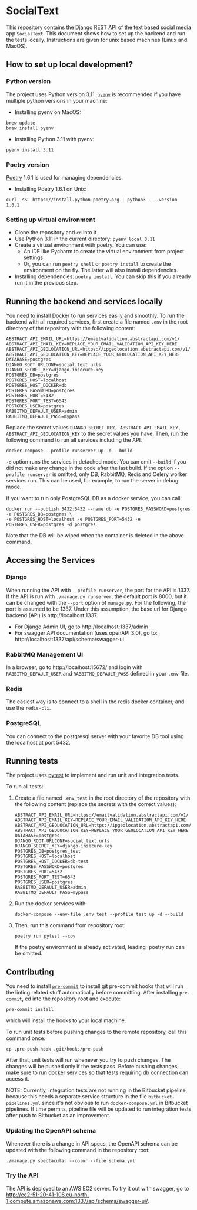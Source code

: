 # SocialText #

This repository contains the Django REST API of the text based social media app `SocialText`.
This document shows how to set up the backend and run the tests locally. Instructions are given for unix based machines
(Linux and MacOS).

## How to set up local development? ##

### Python version ###
The project uses Python version 3.11. [`pyenv`](https://github.com/pyenv/pyenv) is recommended if you have multiple
python versions in your machine:

* Installing pyenv on MacOS:
```commandline
brew update
brew install pyenv
```

* Installing Python 3.11 with pyenv:
```commandline
pyenv install 3.11
```

### Poetry version ###
[Poetry](https://python-poetry.org/) 1.6.1 is used for managing dependencies.

* Installing Poetry 1.6.1 on Unix:
```commandline
curl -sSL https://install.python-poetry.org | python3 - --version 1.6.1
```

### Setting up virtual environment ###

* Clone the repository and `cd` into it
* Use Python 3.11 in the current directory: `pyenv local 3.11`
* Create a virtual environment with poetry. You can use:
  * An IDE like Pycharm to create the virtual environment from project settings
  * Or, you can run `poetry shell` or `poetry install` to create the environment on the fly. The latter will also
  install dependencies.
* Installing dependencies: `poetry install`. You can skip this if you already run it in the previous step.

## Running the backend and services locally ##
You need to install [Docker](https://www.docker.com/) to run services easily and smoothly. To run the backend with all
required services, first create a file named `.env` in the root directory of the repository with the following content:

```
ABSTRACT_API_EMAIL_URL=https://emailvalidation.abstractapi.com/v1/
ABSTRACT_API_EMAIL_KEY=REPLACE_YOUR_EMAIL_VALIDATION_API_KEY_HERE
ABSTRACT_API_GEOLOCATION_URL=https://ipgeolocation.abstractapi.com/v1/
ABSTRACT_API_GEOLOCATION_KEY=REPLACE_YOUR_GEOLOCATION_API_KEY_HERE
DATABASE=postgres
DJANGO_ROOT_URLCONF=social_text.urls
DJANGO_SECRET_KEY=django-insecure-key
POSTGRES_DB=postgres
POSTGRES_HOST=localhost
POSTGRES_HOST_DOCKER=db
POSTGRES_PASSWORD=postgres
POSTGRES_PORT=5432
POSTGRES_PORT_TEST=6543
POSTGRES_USER=postgres
RABBITMQ_DEFAULT_USER=admin
RABBITMQ_DEFAULT_PASS=mypass
```

Replace the secret values `DJANGO_SECRET_KEY, ABSTRACT_API_EMAIL_KEY, ABSTRACT_API_GEOLOCATION_KEY` to the secret values
you have. Then, run the following command to run all services including the API:

```commandline
docker-compose --profile runserver up -d --build
```

`-d` option runs the services in detached mode. You can omit `--build` if you did not make any change in the code after
the last build. If the option `--profile runserver` is omitted, only DB, RabbitMQ, Redis and Celery worker services run.
This can be used, for example, to run the server in debug mode.

If you want to run only PostgreSQL DB as a docker service, you can call:
```commandline
docker run --publish 5432:5432 --name db -e POSTGRES_PASSWORD=postgres -e POSTGRES_DB=postgres \
-e POSTGRES_HOST=localhost -e POSTGRES_PORT=5432 -e POSTGRES_USER=postgres -d postgres
```
Note that the DB will be wiped when the container is deleted in the above command.

## Accessing the Services ##

### Django ###
When running the API with `--profile runserver`, the port for the API is 1337. If the API is run with
`./manage.py runserver`, the default port is 8000, but it can be changed with the `--port` option of `manage.py`.
For the following, the port is assumed to be 1337. Under this assumption, the base url for Django backend (API) is
http://localhost:1337.

* For Django Admin UI, go to http://localhost:1337/admin
* For swagger API documentation (uses openAPI 3.0), go to: http://localhost:1337/api/schema/swagger-ui

### RabbitMQ Management UI ###
In a browser, go to http://localhost:15672/ and login with `RABBITMQ_DEFAULT_USER` and `RABBITMQ_DEFAULT_PASS` defined
in your `.env` file.

### Redis ###
The easiest way is to connect to a shell in the redis docker container, and use the `redis-cli`.

### PostgreSQL ###
You can connect to the postgresql server with your favorite DB tool using the localhost at port 5432.

## Running tests ##
The project uses [pytest](https://docs.pytest.org/) to implement and run unit and integration tests.

To run all tests:

1. Create a file named `.env_test` in the root directory of the repository with the following content (replace the
secrets with the correct values):
   ```
   ABSTRACT_API_EMAIL_URL=https://emailvalidation.abstractapi.com/v1/
   ABSTRACT_API_EMAIL_KEY=REPLACE_YOUR_EMAIL_VALIDATION_API_KEY_HERE
   ABSTRACT_API_GEOLOCATION_URL=https://ipgeolocation.abstractapi.com/v1/
   ABSTRACT_API_GEOLOCATION_KEY=REPLACE_YOUR_GEOLOCATION_API_KEY_HERE
   DATABASE=postgres
   DJANGO_ROOT_URLCONF=social_text.urls
   DJANGO_SECRET_KEY=django-insecure-key
   POSTGRES_DB=postgres_test
   POSTGRES_HOST=localhost
   POSTGRES_HOST_DOCKER=db-test
   POSTGRES_PASSWORD=postgres
   POSTGRES_PORT=5432
   POSTGRES_PORT_TEST=6543
   POSTGRES_USER=postgres
   RABBITMQ_DEFAULT_USER=admin
   RABBITMQ_DEFAULT_PASS=mypass
   ```
2. Run the docker services with:
    ```commandline
    docker-compose --env-file .env_test --profile test up -d --build
    ```
3. Then, run this command from repository root:
    ```commandline
    poetry run pytest --cov
    ```
   If the poetry environment is already activated, leading `poetry run can be omitted.

## Contributing ##
You need to install [`pre-commit`](https://pre-commit.com/) to install git pre-commit hooks that will run the linting
related stuff automatically before committing.
After installing `pre-commit`, cd into the repository root and execute:

```commandline
pre-commit install
```

which will install the hooks to your local machine.

To run unit tests before pushing changes to the remote repository, call this command once:

```commandline
cp .pre-push.hook .git/hooks/pre-push
```

After that, unit tests will run whenever you try to push changes. The changes will be pushed only if the tests pass.
Before pushing changes, make sure to run docker services so that tests requiring db connection can access it.

NOTE: Currently, integration tests are not running in the Bitbucket pipeline, because this needs a separate service
structure in the file `bitbucket-pipelines.yml` since it's not obvious to run `docker-compose.yml` in Bitbucket
pipelines. If time permits, pipeline file will be updated to run integration tests after push to Bitbucket as an
improvement.

### Updating the OpenAPI schema ###
Whenever there is a change in API specs, the OpenAPI schema can be updated with the following command in the
repository root:
```commandline
./manage.py spectacular --color --file schema.yml
```

### Try the API ###
The API is deployed to an AWS EC2 server. To try it out with swagger, go to
http://ec2-51-20-41-108.eu-north-1.compute.amazonaws.com:1337/api/schema/swagger-ui/.
